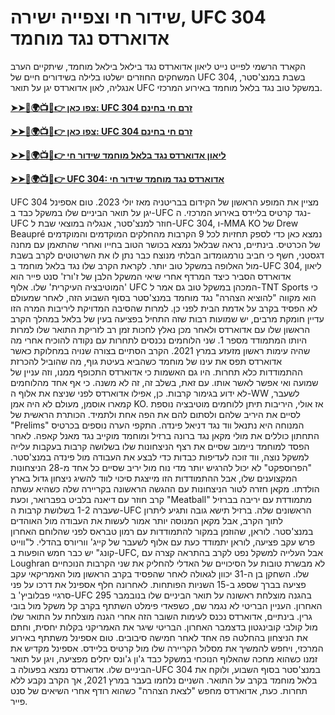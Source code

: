 #  שידור חי וצפייה ישירה, UFC 304 אדוארדס נגד מוחמד

הקארד הרשמי לפייט נייט ליאון אדוארדס נגד בילאל בילאל מוחמד, שיתקיים הערב המשחקים החוזרים ישלטו בלילה בשידורים חיים של UFC 304, בשבת במנצ'סטר, אנגליה, לאון אדוארדס יגן על תואר UFC במשקל טוב נגד בלאל מוחמד באירוע המרכזי.

**[➤➤🔴🌍📺📱👉 צפו כאן: UFC 304 זרם חי בחינם](https://cutt.ly/0elpHBe8)**

**[➤➤🔴🌍📺📱👉 צפו כאן: UFC 304 זרם חי בחינם](https://cutt.ly/0elpHBe8)**

**[➤➤🔴🌍📺📱👉 ליאון אדוארדס נגד בלאל מוחמד שידור חי](https://cutt.ly/0elpHBe8)**

**[➤➤🔴🌍📺📱👉 UFC 304: אדוארדס נגד מוחמד שידור חי](https://cutt.ly/0elpHBe8)**

UFC 304 מציין את המופע הראשון של הקידום בבריטניה מאז יולי 2023. טום אספינל יגן על תואר הביניים שלו במשקל כבד ב-UFC נגד קרטיס בליידס באירוע המרכזי. ה-UFC חוזר למנצ'סטר, אנגליה במוצאי שבת ל-UFC 304, ו-MMA KO של Drew Beaupré נמצא כאן כדי לספק תחזיות לכל 9 הקרבות מהחלקים המוקדמים והמוקדמים של הכרטיס. בינתיים, נראה שבלאל נמצא בכושר הטוב בחייו ואחרי שהתאמן עם מחנה דגסטני, חשף כי חביב נורמגומדוב הבלתי מנוצח כבר נתן לו את השרטוטים לקרב בשבת מול האלופה במשקל טוב יותר. לקראת הקרב שלו נגד בלאל מוחמד ב-UFC 304, ליאון אדוארדס הסביר כיצד המרדף אחרי שיאי המשקל הלבן של ז'ורז' סנט פייר הוא 'המוטיבציה העיקרית' שלו. אלוף UFC המכהן במשקל טוב גם אמר ל-TNT Sports כי הוא מקווה "להוציא הצהרה" נגד מוחמד במנצ'סטר בסוף השבוע הזה, לאחר שמעולם לא הפסיד בקרב על אדמת הבית לפני כן. למרות שהסיבה המדויקת ליריבות המרה הזו עדיין חומקת מרבים, יש שמועות רבות שזה התחיל בפציעה בעין של בלאל במהלך הקרב הראשון שלו עם אדוארדס ולאחר מכן נאלץ לחכות זמן רב לזריקת התואר שלו למרות היותו המתמודד מספר 1. שני הלוחמים נכנסים לתחרות עם נקודה להוכיח אחרי מה שהיה עימות ראשון מזעזע במרץ 2021. הקרב הסתיים בצורה שנויה במחלוקת כאשר אדוארדס תפס את עינו של מוחמד כשהביא בעיטת גוף, מה שהוביל להכרזת ההתמודדות כלא תחרות. היו גם האשמות כי אדוארדס התכופף ממנו, וזה עניין של שמועה ואי אפשר לאשר אותו. עם זאת, בשלב זה, זה לא משנה. כי אף אחד מהלוחמים לא ידוע בגימור קרבות. כן, אפילו אדוארדס לפני שניצח את אלוף ה-WW לשעבר, קמארו אוסמן, מעולם לא היה אמן KO. אז אולי, היריבות תיתן ללוחמים מוטיבציה נוספת לסיים את היריב שלהם ולסתום להם את הפה אחת ולתמיד. הכותרת הראשית של "Prelims" המנוחה היא נתנאל ווד נגד דניאל פינדה. התקפי הערה נוספים בכרטיס התחתון כוללים את מולי מקאן נגד ברונה ברזיל ומוחמד מוקייב נגד מאנל קאפה. לאחר הפסד למוחמד ניימוב שסיים את רצף הניצחונות שלו בשלושה קרבות בעקבות עלייה למשקל נוצה, ווד זוכה לעדיפות כבדות כדי לבצע את העבודה מול פינדה במנצ'סטר. "הפרוספקט" לא יכול להרגיש יותר מדי נוח מול יריב שסיים כל אחד מ-28 הניצחונות המקצוענים שלו, אבל ההתמודדות הזו מייצגת סיכוי לווד להשיג ניצחון גדול בארץ הולדתו. מקאן חזרה לטור הניצחונות עם ההגשה הראשונה בקריירה שלה כשהיא עשתה קרב חוזר עם דיאנה בלביט בפברואר, וכעת "Meatball" מתמודדת עם יריבה בברזיל שעברה 1-2 בשלושת קרבות ה-UFC הראשונים שלה. ברזיל תישא גובה ותגיע ליתרון לתוך הקרב, אבל מקאן המנוסה יותר אמור לעשות את העבודה מול האוהדים במנצ'סטר. לוראן, שהוזמן במקור להתמודדות עם רמון טבראס לפני שהלוחם האחרון פרש עקב פציעה, לוראן יתמודד כעת עם אלוף לשעבר של קייג' ווריורס בהדלי. ל"ווייט קונג" יש כבר חמש הופעות ב-UFC, אבל העלייה למשקל נפט לקרב בהתראה קצרה עם Loughran לא מבשרת טובות על הסיכויים של האדלי להחליק את שני הקרבות הנוכחיים שלו. השחקן בן ה-31 יכוון לגאולה לאחר שהפסיד בקרב הראשון מול האמריקאי עקב פציעה בברך שספג ב-15 השניות הפותחות. לאחרונה חלף אספינל את דרכו על פני סרגיי פבלוביץ' ב-UFC 295 בהגנה מוצלחת ראשונה על תואר הביניים שלו בנובמבר האחרון. העניין הבריטי לא נגמר שם, כשפאדי פימלט השתתף בקרב קל משקל מול בובי גרין. בינתיים, אדוארדס נכנס לעימות השובר הזה אחרי הגנה מוצלחת על התואר שלו מול קולבי קובינגטון בדצמבר האחרון. הבריטי שיגר את האמריקני בקלות יחסית, וחתם את הניצחון בהחלטה פה אחד לאחר חמישה סיבובים. טום אספינל משתתף באירוע המרכזי, ויחפש להמשיך את מסלול הקריירה שלו מול קרטיס בליידס. אספינל מקדיש את זמנו כשהוא מחכה שהאלוף הנוכחי במשקל כבד ג'ון ג'ונס יחלים מפציעה, ויגן על תואר הביניים שלו. אדוארדס נמצא בפעולה ב-UFC 304 במנצ'סטר בסוף השבוע, ולוקח את בלאל מוחמד בקרב על התואר. השניים נלחמו בעבר במרץ 2021, אך הקרב נקבע ללא תחרות. כעת, אדוארדס מחפש "לצאת הצהרה" כשהוא רודף אחרי השיאים של סנט פייר.
